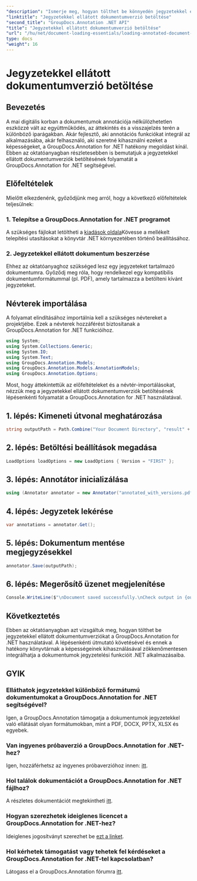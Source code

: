 ```yaml
---
"description": "Ismerje meg, hogyan tölthet be könnyedén jegyzetekkel ellátott dokumentumverziókat a GroupDocs.Annotation for .NET segítségével. Egyszerűsítse az együttműködési és ellenőrzési folyamatokat."
"linktitle": "Jegyzetekkel ellátott dokumentumverzió betöltése"
"second_title": "GroupDocs.Annotation .NET API"
"title": "Jegyzetekkel ellátott dokumentumverzió betöltése"
"url": "/hu/net/document-loading-essentials/loading-annotated-document-version/"
type: docs
"weight": 16
---
```


# Jegyzetekkel ellátott dokumentumverzió betöltése

## Bevezetés
A mai digitális korban a dokumentumok annotációja nélkülözhetetlen eszközzé vált az együttműködés, az áttekintés és a visszajelzés terén a különböző iparágakban. Akár fejlesztő, aki annotációs funkciókat integrál az alkalmazásába, akár felhasználó, aki szeretné kihasználni ezeket a képességeket, a GroupDocs.Annotation for .NET hatékony megoldást kínál. Ebben az oktatóanyagban részletesebben is bemutatjuk a jegyzetekkel ellátott dokumentumverziók betöltésének folyamatát a GroupDocs.Annotation for .NET segítségével.
## Előfeltételek
Mielőtt elkezdenénk, győződjünk meg arról, hogy a következő előfeltételek teljesülnek:
### 1. Telepítse a GroupDocs.Annotation for .NET programot
A szükséges fájlokat letöltheti a [kiadások oldala](https://releases.groupdocs.com/annotation/net/)Kövesse a mellékelt telepítési utasításokat a könyvtár .NET környezetében történő beállításához.
### 2. Jegyzetekkel ellátott dokumentum beszerzése
Ehhez az oktatóanyaghoz szükséged lesz egy jegyzeteket tartalmazó dokumentumra. Győződj meg róla, hogy rendelkezel egy kompatibilis dokumentumformátummal (pl. PDF), amely tartalmazza a betölteni kívánt jegyzeteket.

## Névterek importálása
A folyamat elindításához importálnia kell a szükséges névtereket a projektjébe. Ezek a névterek hozzáférést biztosítanak a GroupDocs.Annotation for .NET funkcióihoz.

```csharp
using System;
using System.Collections.Generic;
using System.IO;
using System.Text;
using GroupDocs.Annotation.Models;
using GroupDocs.Annotation.Models.AnnotationModels;
using GroupDocs.Annotation.Options;
```


Most, hogy áttekintettük az előfeltételeket és a névtér-importálásokat, nézzük meg a jegyzetekkel ellátott dokumentumverziók betöltésének lépésenkénti folyamatát a GroupDocs.Annotation for .NET használatával.
## 1. lépés: Kimeneti útvonal meghatározása
```csharp
string outputPath = Path.Combine("Your Document Directory", "result" + Path.GetExtension("input.pdf"));
```
## 2. lépés: Betöltési beállítások megadása
```csharp
LoadOptions loadOptions = new LoadOptions { Version = "FIRST" };
```
## 3. lépés: Annotátor inicializálása
```csharp
using (Annotator annotator = new Annotator("annotated_with_versions.pdf", loadOptions))
```
## 4. lépés: Jegyzetek lekérése
```csharp
var annotations = annotator.Get();
```
## 5. lépés: Dokumentum mentése megjegyzésekkel
```csharp
annotator.Save(outputPath);
```
## 6. lépés: Megerősítő üzenet megjelenítése
```csharp
Console.WriteLine($"\nDocument saved successfully.\nCheck output in {outputPath}.");
```

## Következtetés
Ebben az oktatóanyagban azt vizsgáltuk meg, hogyan tölthet be jegyzetekkel ellátott dokumentumverziókat a GroupDocs.Annotation for .NET használatával. A lépésenkénti útmutató követésével és ennek a hatékony könyvtárnak a képességeinek kihasználásával zökkenőmentesen integrálhatja a dokumentumok jegyzetelési funkcióit .NET alkalmazásaiba.
## GYIK
### Elláthatok jegyzetekkel különböző formátumú dokumentumokat a GroupDocs.Annotation for .NET segítségével?
Igen, a GroupDocs.Annotation támogatja a dokumentumok jegyzetekkel való ellátását olyan formátumokban, mint a PDF, DOCX, PPTX, XLSX és egyebek.
### Van ingyenes próbaverzió a GroupDocs.Annotation for .NET-hez?
Igen, hozzáférhetsz az ingyenes próbaverzióhoz innen: [itt](https://releases.groupdocs.com/).
### Hol találok dokumentációt a GroupDocs.Annotation for .NET fájlhoz?
A részletes dokumentációt megtekintheti [itt](https://tutorials.groupdocs.com/annotation/net/).
### Hogyan szerezhetek ideiglenes licencet a GroupDocs.Annotation for .NET-hez?
Ideiglenes jogosítványt szerezhet be [ezt a linket](https://purchase.groupdocs.com/temporary-license/).
### Hol kérhetek támogatást vagy tehetek fel kérdéseket a GroupDocs.Annotation for .NET-tel kapcsolatban?
Látogass el a GroupDocs.Annotation fórumra [itt](https://forum.groupdocs.com/c/annotation/10).